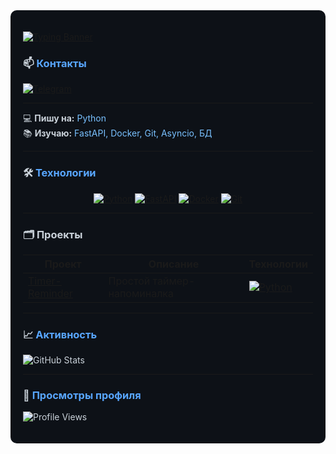 <div style="background-color: #0d1117; color: #c9d1d9; padding: 20px; border-radius: 10px;">

[![Typing Banner](https://readme-typing-svg.herokuapp.com?font=Fira+Code&size=25&duration=3000&color=58a6ff¢er=true&vCenter=true&width=1000&lines=Привет+👋)](https://git.io/typing-svg)

### 📫 <span style="color: #58a6ff">Контакты</span>  
[![Telegram](https://img.shields.io/badge/Telegram-Написать_мне-26A5E4?style=for-the-badge&logo=telegram&logoColor=white&labelColor=161b22)](https://t.me/whxtelyy)

---

💻 **Пишу на:** <span style="color: #79c0ff">Python</span>  
📚 **Изучаю:** <span style="color: #79c0ff">FastAPI, Docker, Git, Asyncio, БД</span>

---

### 🛠️ <span style="color: #58a6ff">Технологии</span>
<p align="center">
  <a href="https://www.python.org" target="_blank"><img src="https://skillicons.dev/icons?i=python" title="Python" alt="Python"></a>
  <a href="https://fastapi.tiangolo.com" target="_blank"><img src="https://skillicons.dev/icons?i=fastapi" title="FastAPI" alt="FastAPI"></a>
  <a href="https://www.docker.com" target="_blank"><img src="https://skillicons.dev/icons?i=docker" title="Docker" alt="Docker"></a>
  <a href="https://git-scm.com" target="_blank"><img src="https://skillicons.dev/icons?i=git" title="Git" alt="Git"></a>
</p>

---

### 🗂️ Проекты
| Проект | Описание | Технологии |
|--------|----------|------------|
| [Timer-Reminder](https://github.com/whxtelyy/timer-reminder) | Простой таймер-напоминалка | [![Python](https://img.shields.io/badge/Python-3776AB?style=for-the-badge&logo=python&logoColor=white&labelColor=161b22)](https://www.python.org) |

---

### 📈 <span style="color: #58a6ff">Активность</span>  
![GitHub Stats](https://github-readme-stats.vercel.app/api?username=whxtelyy&show_icons=true&theme=dark&hide_border=true&bg_color=0d1117&title_color=58a6ff&text_color=c9d1d9&icon_color=79c0ff)  

---

### 👀 <span style="color: #58a6ff">Просмотры профиля</span>  
![Profile Views](https://komarev.com/ghpvc/?username=whxtelyy&color=58a6ff&style=for-the-badge)

</div>
